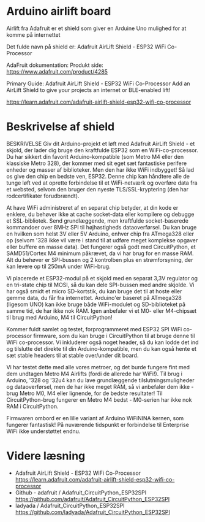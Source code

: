 # Arduino airlift board

Airlift fra Adafruit er et shield som giver en Arduine Uno mulighed for at komme på internettet 

Det fulde navn på shield er:
Adafruit AirLift Shield - ESP32 WiFi Co-Processor

AdaFruit dokumentation:
Produkt side: https://www.adafruit.com/product/4285


Primary Guide: Adafruit AirLift Shield - ESP32 WiFi Co-Processor
Add an AirLift Shield to give your projects an internet or BLE-enabled lift!

https://learn.adafruit.com/adafruit-airlift-shield-esp32-wifi-co-processor


# Beskrivelse af shield
BESKRIVELSE
Giv dit Arduino-projekt et løft med Adafruit AirLift Shield - et skjold, der lader dig bruge den kraftfulde ESP32 som en WiFi-co-processor. Du har sikkert din favorit Arduino-kompatible (som Metro M4 eller den klassiske Metro 328), der kommer med sit eget sæt fantastiske perifere enheder og masser af biblioteker. Men den har ikke WiFi indbygget! Så lad os give den chip en bedste ven, ESP32. Denne chip kan håndtere alle de tunge løft ved at oprette forbindelse til et WiFi-netværk og overføre data fra et websted, selvom den bruger den nyeste TLS/SSL-kryptering (den har rodcertifikater forudbrændt).

At have WiFi administreret af en separat chip betyder, at din kode er enklere, du behøver ikke at cache socket-data eller kompilere og debugge et SSL-bibliotek. Send grundlæggende, men kraftfulde socket-baserede kommandoer over 8MHz SPI til højhastigheds dataoverførsel. Du kan bruge en hvilken som helst 3V eller 5V Arduino, enhver chip fra ATmega328 eller op (selvom '328 ikke vil være i stand til at udføre meget komplekse opgaver eller buffere en masse data). Det fungerer også godt med CircuitPython, et SAMD51/Cortex M4 minimum påkrævet, da vi har brug for en masse RAM. Alt du behøver er SPI-bussen og 2 kontrolben plus en strømforsyning, der kan levere op til 250mA under WiFi-brug.

Vi placerede et ESP32-modul på et skjold med en separat 3,3V regulator og en tri-state chip til MOSI, så du kan dele SPI-bussen med andre skjolde. Vi har også smidt et micro SD-kortstik, du kan bruge det til at hoste eller gemme data, du får fra internettet. Arduino'er baseret på ATmega328 (ligesom UNO) kan ikke bruge både WiFi-modulet og SD-biblioteket på samme tid, de har ikke nok RAM. Igen anbefaler vi et M0- eller M4-chipsæt til brug med Arduino, M4 til CircuitPython!

Kommer fuldt samlet og testet, forprogrammeret med ESP32 SPI WiFi co-processor firmware, som du kan bruge i CircuitPython til at bruge denne til WiFi co-processor. Vi inkluderer også noget header, så du kan lodde det ind og tilslutte det direkte til din Arduino-kompatible, men du kan også hente et sæt stable headers til at stable over/under dit board.

Vi har testet dette med alle vores metroer, og det burde fungere fint med dem undtagen Metro M4 Airlifts (fordi de allerede har WiFi!). Til brug i Arduino, '328 og '32u4 kan du lave grundlæggende tilslutningsmuligheder og dataoverførsel, men de har ikke meget RAM, så vi anbefaler dem ikke - brug Metro M0, M4 eller lignende, for de bedste resultater! Til CircuitPython-brug fungerer en Metro M4 bedst - M0-serien har ikke nok RAM i CircuitPython.

Firmwaren ombord er en lille variant af Arduino WiFiNINA kernen, som fungerer fantastisk! På nuværende tidspunkt er forbindelse til Enterprise WiFi ikke understøttet endnu.

# Videre læsning
* Adafruit AirLift Shield - ESP32 WiFi Co-Processor<br />https://learn.adafruit.com/adafruit-airlift-shield-esp32-wifi-co-processor
* Github - adafruit / Adafruit_CircuitPython_ESP32SPI<br />https://github.com/adafruit/Adafruit_CircuitPython_ESP32SPI
* ladyada / Adafruit_CircuitPython_ESP32SPI<br />https://github.com/ladyada/Adafruit_CircuitPython_ESP32SPI